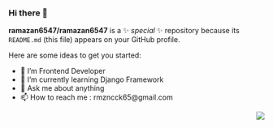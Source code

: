 ### Hi there 👋


**ramazan6547/ramazan6547** is a ✨ _special_ ✨ repository because its `README.md` (this file) appears on your GitHub profile.

Here are some ideas to get you started:


<div class="flex">
 
   <div>
     <ul>
      <li>🔭 I’m Frontend Developer</li>
      <li>🌱 I’m currently learning Django Framework</li>
      <li> 💬 Ask me about anything</li>
      <li>📫 How to reach me : rmzncck65@gmail.com </li>
    </ul>
   </div>
  <div>
   <img align="right" src="https://www.interviewbit.com/blog/wp-content/uploads/2021/06/What-is-Full-Stack-Developer.png">
  </div>

</div>


